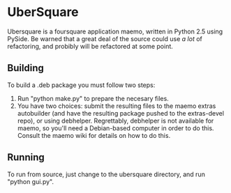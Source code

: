 # UberSquare

Ubersquare is a foursquare application maemo, written in Python 2.5 using PySide.
Be warned that a great deal of the source could use *a lot* of refactoring, and probibly will be refactored at some point.

## Building

To build a .deb package you must follow two steps:

1. Run "python make.py" to prepare the necesary files.
2. You have two choices: submit the resulting files to the maemo extras autobuilder (and have the resulting package pushed to the extras-devel repo), or using debhelper.  Regrettably, debhelper is not available for maemo, so you'll need a Debian-based computer in order to do this.  Consult the maemo wiki for details on how to do this.

## Running

To run from source, just change to the ubersquare directory, and run "python gui.py".